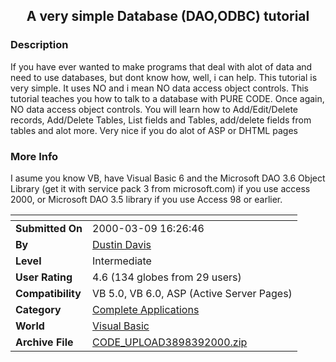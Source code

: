 ﻿<div align="center">

## A very simple Database \(DAO,ODBC\) tutorial


</div>

### Description

If you have ever wanted to make programs that deal with alot of data and need to use databases, but dont know how, well, i can help. This tutorial is very simple. It uses NO and i mean NO data access object controls. This tutorial teaches you how to talk to a database with PURE CODE. Once again, NO data access object controls. You will learn how to Add/Edit/Delete records, Add/Delete Tables, List fields and Tables, add/delete fields from tables and alot more. Very nice if you do alot of ASP or DHTML pages
 
### More Info
 
I asume you know VB, have Visual Basic 6 and the Microsoft DAO 3.6 Object Library (get it with service pack 3 from microsoft.com) if you use access 2000, or Microsoft DAO 3.5 library if you use Access 98 or earlier.


<span>             |<span>
---                |---
**Submitted On**   |2000-03-09 16:26:46
**By**             |[Dustin Davis](https://github.com/Planet-Source-Code/PSCIndex/blob/master/ByAuthor/dustin-davis.md)
**Level**          |Intermediate
**User Rating**    |4.6 (134 globes from 29 users)
**Compatibility**  |VB 5\.0, VB 6\.0, ASP \(Active Server Pages\) 
**Category**       |[Complete Applications](https://github.com/Planet-Source-Code/PSCIndex/blob/master/ByCategory/complete-applications__1-27.md)
**World**          |[Visual Basic](https://github.com/Planet-Source-Code/PSCIndex/blob/master/ByWorld/visual-basic.md)
**Archive File**   |[CODE\_UPLOAD3898392000\.zip](https://github.com/Planet-Source-Code/dustin-davis-a-very-simple-database-dao-odbc-tutorial__1-6510/archive/master.zip)









